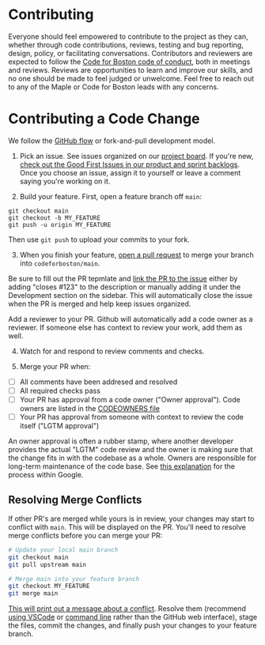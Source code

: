 # Contributing

Everyone should feel empowered to contribute to the project as they can, whether through code contributions, reviews, testing and bug reporting, design, policy, or facilitating conversations. Contributors and reviewers are expected to follow the [Code for Boston code of conduct](https://www.codeforboston.org/code-of-conduct/), both in meetings and reviews. Reviews are opportunities to learn and improve our skills, and no one should be made to feel judged or unwelcome. Feel free to reach out to any of the Maple or Code for Boston leads with any concerns.

# Contributing a Code Change

We follow the [GitHub flow](https://docs.github.com/en/get-started/quickstart/github-flow) or fork-and-pull development model.

1. Pick an issue. See issues organized on our [project board](https://app.zenhub.com/workspaces/design-and-development-629389aa02e9d200139c90b8/board). If you're new, [check out the Good First Issues in our product and sprint backlogs](https://app.zenhub.com/workspaces/design-and-development-629389aa02e9d200139c90b8/board?labels=good%20first%20issue). Once you choose an issue, assign it to yourself or leave a comment saying you're working on it.

2. Build your feature. First, open a feature branch off `main`:

```
git checkout main
git checkout -b MY_FEATURE
git push -u origin MY_FEATURE
```

Then use `git push` to upload your commits to your fork.

3. When you finish your feature, [open a pull request](https://docs.github.com/en/pull-requests/collaborating-with-pull-requests/proposing-changes-to-your-work-with-pull-requests/creating-a-pull-request-from-a-fork) to merge your branch into `codeforboston/main`.

Be sure to fill out the PR tepmlate and [link the PR to the issue](https://docs.github.com/en/issues/tracking-your-work-with-issues/linking-a-pull-request-to-an-issue) either by adding "closes #123" to the description or manually adding it under the Development section on the sidebar. This will automatically close the issue when the PR is merged and help keep issues organized.

Add a reviewer to your PR. Github will automatically add a code owner as a reviewer. If someone else has context to review your work, add them as well.

4. Watch for and respond to review comments and checks. 

5. Merge your PR when:

- [ ] All comments have been addresed and resolved
- [ ] All required checks pass
- [ ] Your PR has approval from a code owner ("Owner approval"). Code owners are listed in the [CODEOWNERS file](./.github/CODEOWNERS)
- [ ] Your PR has approval from someone with context to review the code itself ("LGTM approval")

An owner approval is often a rubber stamp, where another developer provides the actual "LGTM" code review and the owner is making sure that the change fits in with the codebase as a whole. Owners are responsible for long-term maintenance of the code base. See [this explanation](https://abseil.io/resources/swe-book/html/ch09.html#:~:text=Approval%20from%20one%20of%20the%20code%20owners) for the process within Google.

## Resolving Merge Conflicts

If other PR's are merged while yours is in review, your changes may start to conflict with `main`. This will be displayed on the PR. You'll need to resolve merge conflicts before you can merge your PR:

```bash
# Update your local main branch
git checkout main
git pull upstream main

# Merge main into your feature branch
git checkout MY_FEATURE
git merge main
```

[This will print out a message about a conflict](https://docs.github.com/en/pull-requests/collaborating-with-pull-requests/addressing-merge-conflicts/about-merge-conflicts). Resolve them (recommend [using VSCode](https://www.youtube.com/watch?v=QmKdodJU-js) or [command line](https://docs.github.com/en/pull-requests/collaborating-with-pull-requests/addressing-merge-conflicts/resolving-a-merge-conflict-using-the-command-line) rather than the GitHub web interface), stage the files, commit the changes, and finally push your changes to your feature branch.

